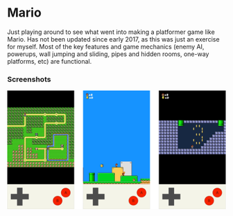 # Mario
Just playing around to see what went into making a platformer game like Mario. Has not been updated since early 2017, as this was just an exercise for myself. Most of the key features and game mechanics (enemy AI, powerups, wall jumping and sliding, pipes and hidden rooms, one-way platforms, etc) are functional.

### Screenshots
![Screenshots](https://github.com/lucaspopp0/mario/blob/master/Screenshots/Screenshots.png)
